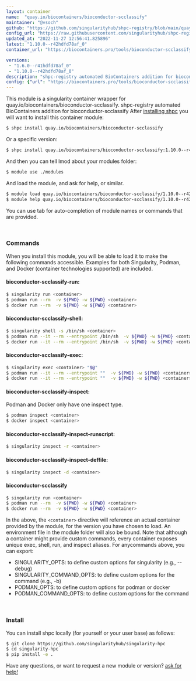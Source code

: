 ```yaml
---
layout: container
name:  "quay.io/biocontainers/bioconductor-scclassify"
maintainer: "@vsoch"
github: "https://github.com/singularityhub/shpc-registry/blob/main/quay.io/biocontainers/bioconductor-scclassify/container.yaml"
config_url: "https://raw.githubusercontent.com/singularityhub/shpc-registry/main/quay.io/biocontainers/bioconductor-scclassify/container.yaml"
updated_at: "2022-11-27 12:56:41.825896"
latest: "1.10.0--r42hdfd78af_0"
container_url: "https://biocontainers.pro/tools/bioconductor-scclassify"

versions:
 - "1.6.0--r41hdfd78af_0"
 - "1.10.0--r42hdfd78af_0"
description: "shpc-registry automated BioContainers addition for bioconductor-scclassify"
config: {"url": "https://biocontainers.pro/tools/bioconductor-scclassify", "maintainer": "@vsoch", "description": "shpc-registry automated BioContainers addition for bioconductor-scclassify", "latest": {"1.10.0--r42hdfd78af_0": "sha256:b3f4b05800f9151a74f5d74ccedcbaacb6baad78062113564467634ba688c0b7"}, "tags": {"1.6.0--r41hdfd78af_0": "sha256:c67631194638007f8f3da8c485d0b3948a581d97aa8fdf6400a9f83d1e3b1591", "1.10.0--r42hdfd78af_0": "sha256:b3f4b05800f9151a74f5d74ccedcbaacb6baad78062113564467634ba688c0b7"}, "docker": "quay.io/biocontainers/bioconductor-scclassify"}
---
```


This module is a singularity container wrapper for quay.io/biocontainers/bioconductor-scclassify.
shpc-registry automated BioContainers addition for bioconductor-scclassify
After [installing shpc](#install) you will want to install this container module:


```bash
$ shpc install quay.io/biocontainers/bioconductor-scclassify
```

Or a specific version:

```bash
$ shpc install quay.io/biocontainers/bioconductor-scclassify:1.10.0--r42hdfd78af_0
```

And then you can tell lmod about your modules folder:

```bash
$ module use ./modules
```

And load the module, and ask for help, or similar.

```bash
$ module load quay.io/biocontainers/bioconductor-scclassify/1.10.0--r42hdfd78af_0
$ module help quay.io/biocontainers/bioconductor-scclassify/1.10.0--r42hdfd78af_0
```

You can use tab for auto-completion of module names or commands that are provided.

<br>

### Commands

When you install this module, you will be able to load it to make the following commands accessible.
Examples for both Singularity, Podman, and Docker (container technologies supported) are included.

#### bioconductor-scclassify-run:

```bash
$ singularity run <container>
$ podman run --rm  -v ${PWD} -w ${PWD} <container>
$ docker run --rm  -v ${PWD} -w ${PWD} <container>
```

#### bioconductor-scclassify-shell:

```bash
$ singularity shell -s /bin/sh <container>
$ podman run --it --rm --entrypoint /bin/sh  -v ${PWD} -w ${PWD} <container>
$ docker run --it --rm --entrypoint /bin/sh  -v ${PWD} -w ${PWD} <container>
```

#### bioconductor-scclassify-exec:

```bash
$ singularity exec <container> "$@"
$ podman run --it --rm --entrypoint ""  -v ${PWD} -w ${PWD} <container> "$@"
$ docker run --it --rm --entrypoint ""  -v ${PWD} -w ${PWD} <container> "$@"
```

#### bioconductor-scclassify-inspect:

Podman and Docker only have one inspect type.

```bash
$ podman inspect <container>
$ docker inspect <container>
```

#### bioconductor-scclassify-inspect-runscript:

```bash
$ singularity inspect -r <container>
```

#### bioconductor-scclassify-inspect-deffile:

```bash
$ singularity inspect -d <container>
```



#### bioconductor-scclassify

```bash
$ singularity run <container>
$ podman run --rm  -v ${PWD} -w ${PWD} <container>
$ docker run --rm  -v ${PWD} -w ${PWD} <container>
```


In the above, the `<container>` directive will reference an actual container provided
by the module, for the version you have chosen to load. An environment file in the
module folder will also be bound. Note that although a container
might provide custom commands, every container exposes unique exec, shell, run, and
inspect aliases. For anycommands above, you can export:

 - SINGULARITY_OPTS: to define custom options for singularity (e.g., --debug)
 - SINGULARITY_COMMAND_OPTS: to define custom options for the command (e.g., -b)
 - PODMAN_OPTS: to define custom options for podman or docker
 - PODMAN_COMMAND_OPTS: to define custom options for the command

<br>

### Install

You can install shpc locally (for yourself or your user base) as follows:

```bash
$ git clone https://github.com/singularityhub/singularity-hpc
$ cd singularity-hpc
$ pip install -e .
```

Have any questions, or want to request a new module or version? [ask for help!](https://github.com/singularityhub/singularity-hpc/issues)